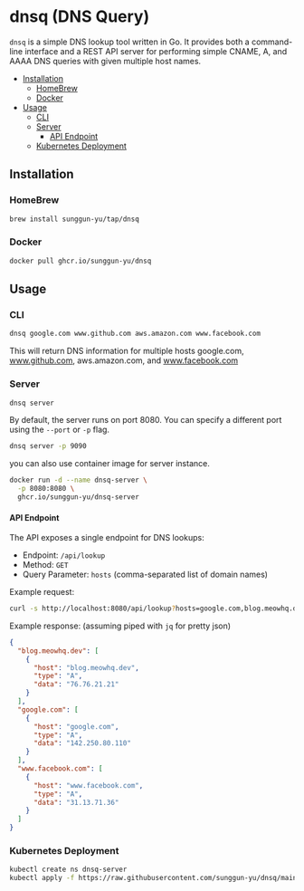 # dnsq (DNS Query)

`dnsq` is a simple DNS lookup tool written in Go. It provides both a command-line interface and a REST API server for performing simple CNAME, A, and AAAA DNS queries with given multiple host names.

- [Installation](#installation)
  - [HomeBrew](#homebrew)
  - [Docker](#docker)
- [Usage](#usage)
  - [CLI](#cli)
  - [Server](#server)
    - [API Endpoint](#api-endpoint)
  - [Kubernetes Deployment](#kubernetes-deployment)

## Installation

### HomeBrew

```bash
brew install sunggun-yu/tap/dnsq
```

### Docker

```bash
docker pull ghcr.io/sunggun-yu/dnsq
```

## Usage

### CLI

```bash
dnsq google.com www.github.com aws.amazon.com www.facebook.com
```

This will return DNS information for multiple hosts google.com, www.github.com, aws.amazon.com, and www.facebook.com

### Server

```bash
dnsq server
```

By default, the server runs on port 8080. You can specify a different port using the `--port` or `-p` flag.

```bash
dnsq server -p 9090
```

you can also use container image for server instance.

```bash
docker run -d --name dnsq-server \
  -p 8080:8080 \
  ghcr.io/sunggun-yu/dnsq-server
```

#### API Endpoint

The API exposes a single endpoint for DNS lookups:

- Endpoint: `/api/lookup`
- Method: `GET`
- Query Parameter: `hosts` (comma-separated list of domain names)

Example request:

```bash
curl -s http://localhost:8080/api/lookup?hosts=google.com,blog.meowhq.dev,www.facebook.com
```

Example response: (assuming piped with `jq` for pretty json)

```json
{
  "blog.meowhq.dev": [
    {
      "host": "blog.meowhq.dev",
      "type": "A",
      "data": "76.76.21.21"
    }
  ],
  "google.com": [
    {
      "host": "google.com",
      "type": "A",
      "data": "142.250.80.110"
    }
  ],
  "www.facebook.com": [
    {
      "host": "www.facebook.com",
      "type": "A",
      "data": "31.13.71.36"
    }
  ]
}
```

### Kubernetes Deployment

```bash
kubectl create ns dnsq-server
kubectl apply -f https://raw.githubusercontent.com/sunggun-yu/dnsq/main/manifests/install.yaml
```
